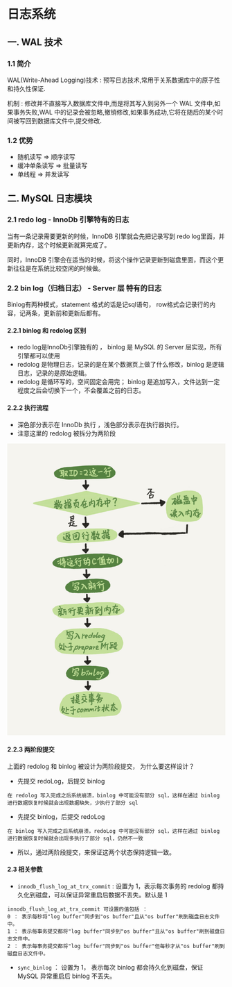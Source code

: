 # 日志系统



## 一. WAL 技术

### 1.1 简介
WAL(Write-Ahead Logging)技术 : 预写日志技术,常用于关系数据库中的原子性和持久性保证.

机制 : 修改并不直接写入数据库文件中,而是将其写入到另外一个 WAL 文件中,如果事务失败,WAL 中的记录会被忽略,撤销修改,如果事务成功,它将在随后的某个时间被写回到数据库文件中,提交修改.


### 1.2 优势
- 随机读写 => 顺序读写
- 缓冲单条读写 => 批量读写
- 单线程 => 并发读写


## 二. MySQL 日志模块

### 2.1 redo log - InnoDb 引擎特有的日志

当有一条记录需要更新的时候，InnoDB 引擎就会先把记录写到 redo log里面，并更新内存，这个时候更新就算完成了。

同时，InnoDB 引擎会在适当的时候，将这个操作记录更新到磁盘里面，而这个更新往往是在系统比较空闲的时候做。

### 2.2 bin log（归档日志） - Server 层 特有的日志

Binlog有两种模式，statement 格式的话是记sql语句， row格式会记录行的内容，记两条，更新前和更新后都有。

#### 2.2.1 binlog 和 redolog 区别
- redo log是InnoDb引擎独有的 ， binlog 是 MySQL 的 Server 层实现，所有引擎都可以使用
- redolog 是物理日志，记录的是在某个数据页上做了什么修改，binlog 是逻辑日志，记录的是原始逻辑。
- redolog 是循环写的，空间固定会用完； binlog 是追加写入，文件达到一定程度之后会切换下一个，不会覆盖之前的日志。

#### 2.2.2 执行流程 

- 深色部分表示在 InnoDb 执行  ，浅色部分表示在执行器执行。
- 注意这里的 redolog 被拆分为两阶段

![img](../resources/sql/2e5bff4910ec189fe1ee6e2ecc7b4bbe.png)

#### 2.2.3 两阶段提交

上面的 redolog 和 binlog 被设计为两阶段提交， 为什么要这样设计？
- 先提交 redoLog，后提交 binlog
```
在 redolog 写入完成之后系统崩溃，binlog 中可能没有部分 sql，这样在通过 binlog 进行数据恢复时候就会出现数据缺失，少执行了部分 sql
```

- 先提交 binlog，后提交 redoLog
```
在 binlog 写入完成之后系统崩溃，redoLog 中可能没有部分 sql，这样在通过 binlog 进行数据恢复时候就会出现多执行了部分 sql，仍然不一致
```

- 所以，通过两阶段提交，来保证这两个状态保持逻辑一致。

#### 2.3 相关参数
- `innodb_flush_log_at_trx_commit` : 设置为 1，表示每次事务的 redolog 都持久化到磁盘，可以保证异常重启后数据不丢失。默认是 1

```
innodb_flush_log_at_trx_commit 可设置的值包括 ： 
0 ： 表示每秒将"log buffer"同步到"os buffer"且从"os buffer"刷到磁盘日志文件中。 
1 ： 表示每事务提交都将"log buffer"同步到"os buffer"且从"os buffer"刷到磁盘日志文件中。 
2 ： 表示每事务提交都将"log buffer"同步到"os buffer"但每秒才从"os buffer"刷到磁盘日志文件中。
```
- `sync_binlog` ： 设置为 1， 表示每次 binlog 都会持久化到磁盘，保证 MySQL 异常重启后 binlog 不丢失。















